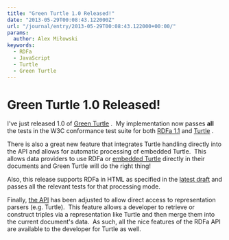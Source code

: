 ```yaml
---
title: "Green Turtle 1.0 Released!"
date: "2013-05-29T00:08:43.122000Z"
url: "/journal/entry/2013-05-29T00:08:43.122000+00:00/"
params:
  author: Alex Miłowski
keywords:
  - RDFa
  - JavaScript
  - Turtle
  - Green Turtle
---
```


# Green Turtle 1.0 Released!

I've just released 1.0 of [Green Turtle](https://code.google.com/p/green-turtle/) .  My implementation now passes **all** the tests in the W3C conformance test suite for both [RDFa 1.1](http://www.w3.org/TR/rdfa-core/) and [Turtle](http://www.w3.org/TR/turtle/) .

There is also a great new feature that integrates Turtle handling directly into the API and allows for automatic processing of embedded Turtle.  This allows data providers to use RDFa or [embedded Turtle](http://www.w3.org/TR/turtle/#in-html) directly in their documents and Green Turtle will do the right thing!

Also, this release supports RDFa in HTML as specified in the [latest draft](http://www.w3.org/TR/html-rdfa/) and passes all the relevant tests for that processing mode.

Finally, [the API](https://code.google.com/p/green-turtle/wiki/MicroAPI) has been adjusted to allow direct access to representation parsers (e.g. Turtle).  This feature allows a developer to retrieve or construct triples via a representation like Turtle and then merge them into the current document's data.  As such, all the nice features of the RDFa API are available to the developer for Turtle as well.

